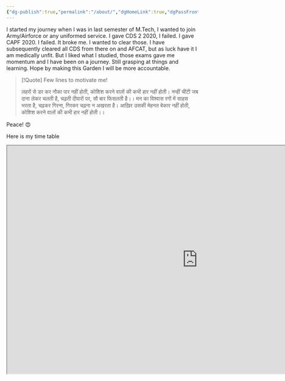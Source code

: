 ```yaml
---
{"dg-publish":true,"permalink":"/about/","dgHomeLink":true,"dgPassFrontmatter":false}
---
```





I started my journey when I was in last semester of M.Tech, I wanted to join Army/Airforce or any uniformed service. I gave CDS 2 2020, I failed. I gave CAPF 2020. I failed. It broke me. I wanted to clear those. I have subsequently cleared all CDS from there on and AFCAT, but as luck have it I am medically unfit. But I liked what I studied, those exams gave me momentum and I have been on a journey. Still grasping at things and learning. Hope by making this Garden I will be more accountable. 

>[!Quote] Few lines to motivate me! 
>
>लहरों से डर कर नौका पार नहीं होती,
 कोशिश करने वालों की कभी हार नहीं होती।
 नन्हीं चींटी जब दाना लेकर चलती है,
चढ़ती दीवारों पर, सौ बार फिसलती है।।
 मन का विश्वास रगों में साहस भरता है, 
चढ़कर गिरना, गिरकर चढ़ना न अखरता है।
 आख़िर उसकी मेहनत बेकार नहीं होती, 
कोशिश करने वालों की कभी हार नहीं होती।।

Peace! 😍

Here is my time table 


<iframe width="1000" height= "600" src="https://docs.google.com/spreadsheets/d/e/2PACX-1vRNKYYr7T8_nP0GgLH6dg2ztNsRi1bbOKBzf3WUR9sOs3t11k-t1HLZJM-TCb2mWQzdrc5WciMsXEmw/pubhtml?gid=240835159&amp;single=true&amp;widget=true&amp;headers=false">
</iframe>




